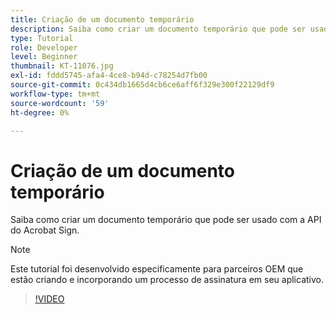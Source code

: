 ```yaml
---
title: Criação de um documento temporário
description: Saiba como criar um documento temporário que pode ser usado com a API do Acrobat Sign.
type: Tutorial
role: Developer
level: Beginner
thumbnail: KT-11076.jpg
exl-id: fddd5745-afa4-4ce8-b94d-c78254d7fb00
source-git-commit: 0c434db1665d4cb6ce6aff6f329e300f22129df9
workflow-type: tm+mt
source-wordcount: '59'
ht-degree: 0%

---
```


# Criação de um documento temporário

Saiba como criar um documento temporário que pode ser usado com a API do Acrobat Sign.

>[!NOTE]
>
>Este tutorial foi desenvolvido especificamente para parceiros OEM que estão criando e incorporando um processo de assinatura em seu aplicativo.

>[!VIDEO](https://video.tv.adobe.com/v/347351?hidetitle=true)
